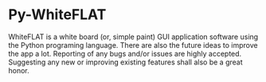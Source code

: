# Py-WhiteFLAT
WhiteFLAT is a white board (or, simple paint) GUI application software using the Python programing language. There are also the future ideas to improve the app a lot. Reporting of any bugs and/or issues are highly accepted. Suggesting any new or improving existing features shall also be a great honor.
